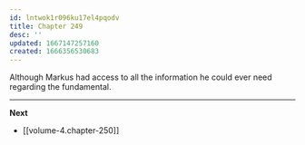```yaml
---
id: lntwok1r096ku17el4pqodv
title: Chapter 249
desc: ''
updated: 1667147257160
created: 1666356530683
---
```


Although Markus had access to all the information he could ever need regarding the fundamental.

____

**Next**
* [[volume-4.chapter-250]]